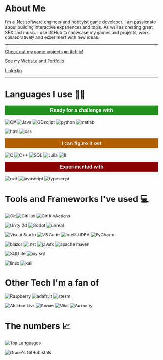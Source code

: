 # About Me

I’m a .Net software engineer and hobbyist game developer. I am passionate about building interactive experiences and tools. As well as creating great SFX and music.
I use GitHub to showcase my games and projects, work collaboratively and experiment with new ideas.

---

[Check out my game projects on itch.io!](https://clarkson1729.itch.io/)

[See my Website and Portfolio](https://clarksoncreates.space/)

[Linkedin](https://www.linkedin.com/in/grace-clarkson/)

---

# Languages I use 👩‍💻

<!-- ![Ready](https://img.shields.io/badge/ready%20For%20a%20challenge-239120?style=for-the-badge&logo=csharp&logoColor=white) -->

<div style="width:100%; background-color:#239120; text-align:center; padding:8px 0; border-radius:0px;">
  <h3 style="color:white; margin:0; font-family:sans-serif; line-height:1; display:inline-block;">
    Ready for a challenge with
  </h3>
</div>

<p></p>

<!-- <h2 style="color:#239120; margin:0; font-family:sans-serif; font-weight:bold;">
  Ready for a challenge with
</h2> -->

![C#](https://img.shields.io/badge/C%23-239120?style=for-the-badge&logo=csharp&logoColor=white)
![Java](https://img.shields.io/badge/Java-007396?style=for-the-badge&logo=java&logoColor=white)
![GDscript](https://img.shields.io/badge/GD%20Script-478cbf?style=for-the-badge&logo=godot-engine&logoColor=white)
![python](https://img.shields.io/badge/Python-313534?style=for-the-badge&logo=python&logoColor=white&)
![matlab](https://img.shields.io/badge/matlab-00599C?style=for-the-badge)

![html](https://img.shields.io/badge/HTML-313534?style=for-the-badge&logo=html5&logoColor=white)
![css](https://img.shields.io/badge/css-313534?style=for-the-badge&logo=css&logoColor=white)

<div style="width:100%; background-color:#b05e00; text-align:center; padding:8px 0; border-radius:0px;">
  <h3 style="color:white; margin:0; font-family:sans-serif; line-height:1; display:inline-block;">I can figure it out</h3>
</div>
<p></p>

![C](https://img.shields.io/badge/-00599C?style=for-the-badge&logo=c&logoColor=white)
![C++](https://img.shields.io/badge/C++-00599C?style=for-the-badge&logo=c%2B%2B&logoColor=white)
![SQL](https://img.shields.io/badge/sql-313534?style=for-the-badge&logo=sql&logoColor=white)
![Julia](https://img.shields.io/badge/julia-313534?style=for-the-badge&logo=julia&logoColor=white)
![R](https://img.shields.io/badge/r-00599C?style=for-the-badge&logo=r&logoColor=white)

<div style="width:100%; background-color:darkred; text-align:center; padding:8px 0; border-radius:0px;">
  <h3 style="color:white; margin:0; font-family:sans-serif; line-height:1; display:inline-block;">Experimented with</h3>
</div>
<p></p>

![rust](https://img.shields.io/badge/rust-313534?style=for-the-badge&logo=rust&logoColor=F74B00)
![javascript](https://img.shields.io/badge/javascript-313534?style=for-the-badge&logo=javascript)
![typescript](https://img.shields.io/badge/typescript-313534?style=for-the-badge&logo=typescript)


<!-- 
## Rating My Skills
![C#](https://img.shields.io/badge/C%23-ready%20For%20a%20challenge-006400?style=for-the-badge&labelColor=239120)

![GD Script](https://img.shields.io/badge/GD%20script-ready%20For%20a%20challenge-006400?style=for-the-badge&logo=c%2B%2B&logoColor=white&labelColor=478cbf)

![python](https://img.shields.io/badge/python-ready%20For%20a%20challenge-006400?style=for-the-badge&logo=python&logoColor=white&labelColor=black)

![Java](https://img.shields.io/badge/Java-I%20Can%20figure%20it%20out-b05e00?style=for-the-badge&logo=c%2B%2B&logoColor=white&labelColor=007396)

![C](https://img.shields.io/badge/-working%20on%20learning%20more-darkred?style=for-the-badge&logo=c&logoColor=white&labelColor=00599C)

![C++](https://img.shields.io/badge/C%2B%2B-working%20on%20learning%20more-darkred?style=for-the-badge&logo=c%2B%2B&logoColor=white&labelColor=00599C) -->

<!-- all black ? -->
<!-- ## testing?
![C#](https://img.shields.io/badge/C%23-ready%20For%20a%20challenge-006400?style=for-the-badge&labelColor=black)

![GD Script](https://img.shields.io/badge/GD%20script-ready%20For%20a%20challenge-006400?style=for-the-badge&logo=c%2B%2B&logoColor=white&labelColor=black)

![python](https://img.shields.io/badge/python-ready%20For%20a%20challenge-006400?style=for-the-badge&logo=python&logoColor=white&labelColor=black)

![Java](https://img.shields.io/badge/Java-I%20Can%20figure%20it%20out-b05e00?style=for-the-badge&logo=c%2B%2B&logoColor=white&labelColor=black)

![C](https://img.shields.io/badge/-working%20on%20learning%20more-darkred?style=for-the-badge&logo=c&logoColor=white&labelColor=black)

![C++](https://img.shields.io/badge/C%2B%2B-working%20on%20learning%20more-darkred?style=for-the-badge&logo=c%2B%2B&logoColor=white&labelColor=black) -->

# Tools and Frameworks I've used 💻
![Git](https://img.shields.io/badge/git-313534?style=for-the-badge&logo=git&logoColor=f14e32)
![GitHub](https://img.shields.io/badge/github-313534?style=for-the-badge&logo=github&logoColor=white)
![GitHubActions](https://img.shields.io/badge/GitHub%20Actions-218BFF?style=for-the-badge&logo=github-actions&logoColor=white)

![Unity 2d](https://img.shields.io/badge/Unity-313534?style=for-the-badge&logo=unity&logoColor=white)
![Godot](https://img.shields.io/badge/Godot-478cbf?style=for-the-badge&logo=godot-engine&logoColor=white)
![unreal](https://img.shields.io/badge/unreal%20engine-313534?style=for-the-badge&logo=unreal-engine&logoColor=white)

![Visual Studio](https://img.shields.io/badge/Visual%20Studio-5C2D91?style=for-the-badge)
![VS Code](https://img.shields.io/badge/-Visual%20Studio%20Code-007ACC?style=for-the-badge)
![IntelliJ IDEA](https://img.shields.io/badge/IntelliJ%20IDEA-313534?style=for-the-badge&logo=intellij-idea&logoColor=white)
![PyCharm](https://img.shields.io/badge/PyCharm-313534?style=for-the-badge&logo=pycharm&logoColor=white)

![blazor](https://img.shields.io/badge/blazor-512BD4?style=for-the-badge&logo=blazor&logoColor=white)
![.net](https://img.shields.io/badge/.Net-5C2D91?style=for-the-badge&logoColor=white)
![javafx](https://img.shields.io/badge/java%20fx-5382A1?style=for-the-badge&logoColor=white)
![apache maven](https://img.shields.io/badge/maven-313534?style=for-the-badge&logo=apachemaven&logoColor=white)

![SQLLite](https://img.shields.io/badge/sql%20Lite-313534?style=for-the-badge&logo=SQLite&logoColor=white)
![my sql](https://img.shields.io/badge/My%20SQL-313534?style=for-the-badge&logo=MySQL&logoColor=white)

![linux](https://img.shields.io/badge/linux-313534?style=for-the-badge&logo=linux&logoColor=white)
![kali](https://img.shields.io/badge/My%20SQL-313534?style=for-the-badge&logo=kali-linux&logoColor=white)

<!-- ## Rating My Skills
![Git](https://img.shields.io/badge/git-ready%20For%20a%20challenge-006400?style=for-the-badge&logo=git&logoColor=f14e32&labelColor=000000)

![Git](https://img.shields.io/badge/github-ready%20For%20a%20challenge-006400?style=for-the-badge&logo=github&logoColor=f14e32&labelColor=000000)

![godot](https://img.shields.io/badge/github-ready%20For%20a%20challenge-006400?style=for-the-badge&logo=godot-engine&logoColor=white&labelColor=478cbf)

![Unity](https://img.shields.io/badge/Unity-I%20Can%20figure%20it%20out-b05e00?style=for-the-badge&logo=unity&logoColor=white&labelColor=000000)

![unreal](https://img.shields.io/badge/urneal%20engine-working%20on%20learning%20more-darkred?style=for-the-badge&logo=unreal-engine&logoColor=white&labelColor=000000) -->

<!-- ![visualst](https://img.shields.io/badge/visual%20studio-ready%20For%20a%20challenge-006400?style=for-the-badge&logoColor=white&labelColor=5C2D91)

![vscode](https://img.shields.io/badge/visual%20studio-ready%20For%20a%20challenge-006400?style=for-the-badge&logoColor=white&labelColor=5C2D91) -->

# Other Tech I'm a fan of
<!-- rasp pi, ableton live. steam -->
![Raspberry](https://img.shields.io/badge/raspberry%20pi-c7063d?style=for-the-badge&logo=raspberry-pi)
![adafruit](https://img.shields.io/badge/adafruit-025BB6?style=for-the-badge&logo=adafruit)
![steam](https://img.shields.io/badge/steam/steam%20os-1B2839?style=for-the-badge&logo=steam)

![Ableton Live](https://img.shields.io/badge/Ableton%20Live-69dfff?style=for-the-badge&logo=ableton)
![Serum](https://img.shields.io/badge/Serum-19576C?style=for-the-badge&logo=ableton)
![Vital](https://img.shields.io/badge/Vital-997BE6?style=for-the-badge&logo=xfer)
![Audacity](https://img.shields.io/badge/Audacity-FD7501?style=for-the-badge&logo=Audacity)

# The numbers 📈
![Top Languages](https://github-readme-stats.vercel.app/api/top-langs/?username=Clarkson1415&layout=compact&theme=tokyonight&hide=html,ASP.NET)

![Grace's GitHub stats](https://github-readme-stats.vercel.app/api?username=Clarkson1415&show_icons=true&theme=tokyonight&custom_title=Stats)
